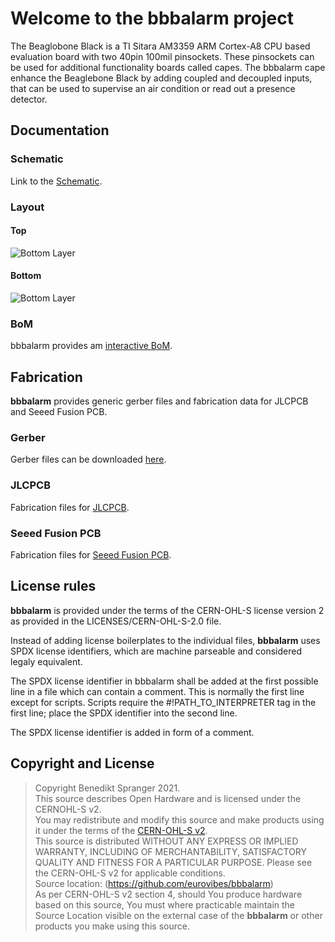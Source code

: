 # Welcome to the bbbalarm project

The Beaglobone Black is a TI Sitara AM3359 ARM Cortex-A8 CPU based evaluation
board with two 40pin 100mil pinsockets. These pinsockets can be used for
additional functionality boards called capes. The bbbalarm cape enhance the
Beaglebone Black by adding coupled and decoupled inputs, that can be used to
supervise an air condition or read out a presence detector.

## Documentation

### Schematic

Link to the [Schematic](https://eurovibes.github.io/bbbalarm/Fabrication/bbbalarm-schematic_0.1.pdf).

### Layout

#### Top
![Bottom Layer](https://eurovibes.github.io/bbbalarm/Fabrication/PCB/blue/bbbalarm-top_.jpg)

#### Bottom
![Bottom Layer](https://eurovibes.github.io/bbbalarm/Fabrication/PCB/blue/bbbalarm-bottom_.jpg)

### BoM
bbbalarm provides am [interactive BoM](https://eurovibes.github.io/bbbalarm/Fabrication/BoM/bbbalarm-ibom_.html).

## Fabrication
**bbbalarm** provides generic gerber files and fabrication data for JLCPCB and
Seeed Fusion PCB.

### Gerber
Gerber files can be downloaded [here](https://eurovibes.github.io/bbbalarm/Fabrication/gerber.zip).

### JLCPCB
Fabrication files for [JLCPCB](https://eurovibes.github.io/bbbalarm/Fabrication/JLCPCB/bbbalarm-JLCPCB_.zip).

### Seeed Fusion PCB
Fabrication files for [Seeed Fusion PCB](https://eurovibes.github.io/bbbalarm/Fabrication/FusionPCB/bbbalarm-FusionPCB_.zip).

## License rules

**bbbalarm** is provided under the terms of the CERN-OHL-S license version 2 as
provided in the LICENSES/CERN-OHL-S-2.0 file.

Instead of adding license boilerplates to the individual files, **bbbalarm**
uses SPDX license identifiers, which are machine parseable and considered
legaly equivalent.

The SPDX license identifier in bbbalarm shall be added at the first possible
line in a file which can contain a comment. This is normally the first line
except for scripts. Scripts require the #!PATH_TO_INTERPRETER tag in the
first line; place the SPDX identifier into the second line.

The SPDX license identifier is added in form of a comment.

## Copyright and License

> Copyright Benedikt Spranger 2021.  
> This source describes Open Hardware and is licensed under the CERNOHL-S v2.  
> You may redistribute and modify this source and make products using it
> under the terms of the [CERN-OHL-S v2](https://ohwr.org/cern_ohl_s_v2.txt).  
> This source is distributed WITHOUT ANY EXPRESS OR IMPLIED
> WARRANTY, INCLUDING OF MERCHANTABILITY, SATISFACTORY
> QUALITY AND FITNESS FOR A PARTICULAR PURPOSE. Please see
> the CERN-OHL-S v2 for applicable conditions.  
> Source location: (https://github.com/eurovibes/bbbalarm)  
> As per CERN-OHL-S v2 section 4, should You produce hardware based
> on this source, You must where practicable maintain the Source Location
> visible on the external case of the **bbbalarm** or other products you make
> using this source.
